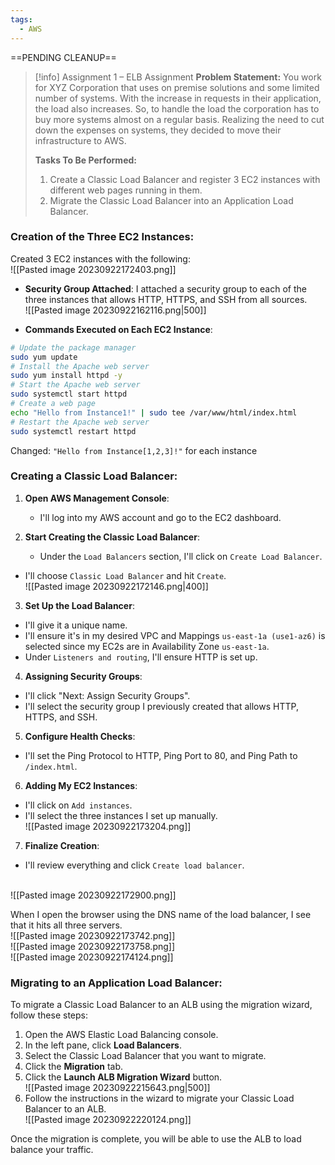 ```yaml
---
tags:
  - AWS
---
```

==PENDING CLEANUP==
 

> [!info] Assignment 1 – ELB Assignment
> **Problem Statement:** 
> You work for XYZ Corporation that uses on premise solutions and some limited number of systems. With the increase in requests in their application, the load also increases. So, to handle the load the corporation has to buy more systems almost on a regular basis. Realizing the need to cut down the expenses on systems, they decided to move their infrastructure to AWS. 
> 
> **Tasks To Be Performed:** 
> 1. Create a Classic Load Balancer and register 3 EC2 instances with different web pages running in them. 
> 2. Migrate the Classic Load Balancer into an Application Load Balancer.


### Creation of the Three EC2 Instances:
Created 3 EC2 instances with the following:
<br>![[Pasted image 20230922172403.png]]
- **Security Group Attached**: 
  I attached a security group to each of the three instances that allows HTTP, HTTPS, and SSH from all sources.
  <br>![[Pasted image 20230922162116.png|500]]

- **Commands Executed on Each EC2 Instance**:
  
```bash
# Update the package manager
sudo yum update
# Install the Apache web server
sudo yum install httpd -y
# Start the Apache web server
sudo systemctl start httpd
# Create a web page
echo "Hello from Instance1!" | sudo tee /var/www/html/index.html
# Restart the Apache web server
sudo systemctl restart httpd
```

Changed: `"Hello from Instance[1,2,3]!"` for each instance


### Creating a Classic Load Balancer:

1. **Open AWS Management Console**:
   - I'll log into my AWS account and go to the EC2 dashboard.

2. **Start Creating the Classic Load Balancer**:
   - Under the `Load Balancers` section, I'll click on `Create Load Balancer`.
  - I'll choose `Classic Load Balancer` and hit `Create`.
    <br>![[Pasted image 20230922172146.png|400]]

3. **Set Up the Load Balancer**:
 - I'll give it a unique name.
 - I'll ensure it's in my desired VPC and Mappings `us-east-1a (use1-az6)` is selected since my EC2s are in Availability Zone `us-east-1a`.
 - Under `Listeners and routing`, I'll ensure HTTP is set up.

4. **Assigning Security Groups**: 
 - I'll click "Next: Assign Security Groups".
 - I'll select the security group I previously created that allows HTTP, HTTPS, and SSH.

5. **Configure Health Checks**: 
 - I'll set the Ping Protocol to HTTP, Ping Port to 80, and Ping Path to `/index.html`.

6. **Adding My EC2 Instances**:
 - I'll click on `Add instances`.
 - I'll select the three instances I set up manually.
   <br>![[Pasted image 20230922173204.png]]


7. **Finalize Creation**:
 - I'll review everything and click `Create load balancer`.

<br>![[Pasted image 20230922172900.png]]

When I open the browser using the DNS name of the load balancer, I see that it hits all three servers.
<br>![[Pasted image 20230922173742.png]]
<br>![[Pasted image 20230922173758.png]]
<br>![[Pasted image 20230922174124.png]]
### Migrating to an Application Load Balancer:

To migrate a Classic Load Balancer to an ALB using the migration wizard, follow these steps:

1. Open the AWS Elastic Load Balancing console.
2. In the left pane, click **Load Balancers**.
3. Select the Classic Load Balancer that you want to migrate.
4. Click the **Migration** tab.
5. Click the **Launch ALB Migration Wizard** button.
   <br>![[Pasted image 20230922215643.png|500]]
6. Follow the instructions in the wizard to migrate your Classic Load Balancer to an ALB.
   <br>![[Pasted image 20230922220124.png]]

Once the migration is complete, you will be able to use the ALB to load balance your traffic.